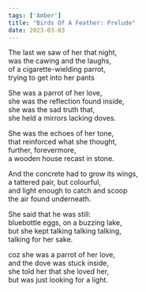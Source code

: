 ```yaml
---  
tags: ['Amber']
title: "Birds Of A Feather: Prelude"
date: 2023-03-03
---
```


The last we saw of her that night,  
was the cawing and the laughs,  
of a cigarette-wielding parrot,  
trying to get into her pants

She was a parrot of her love,  
she was the reflection found inside,  
she was the sad truth that,  
she held a mirrors lacking doves.

She was the echoes of her tone,  
that reinforced what she thought,  
further, forevermore,  
a wooden house recast in stone.

And the concrete had to grow its wings,  
a tattered pair, but colourful,  
and light enough to catch and scoop  
the air found underneath.

She said that he was still:  
bluebottle eggs, on a buzzing lake,  
but she kept talking talking talking,  
talking for her sake.

coz she was a parrot of her love,  
and the dove was stuck inside,  
she told her that she loved her,  
but was just looking for a light.
